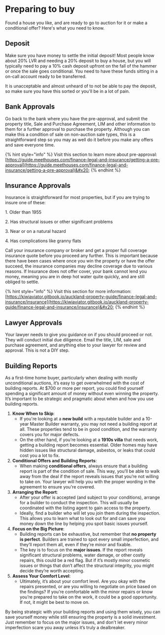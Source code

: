 # Preparing to buy

Found a house you like, and are ready to go to auction for it or make a conditional offer? Here's what you need to know.

## Deposit

Make sure you have money to settle the initial deposit! Most people know about 20% LVR and needing a 20% deposit to buy a house, but you will typically need to pay a 10% cash deposit upfront on the fall of the hammer or once the sale goes conditional. You need to have these funds sitting in a on-call account ready to be transferred.

It is unacceptable and almost unheard of to not be able to pay the deposit, so make sure you have this sorted or you'll be in a lot of pain.

## Bank Approvals

Go back to the bank where you have the pre-approval, and submit the property title, Sale and Purchase Agreement, LIM and other information to them for a further approval to purchase the property. Although you can make this a condition of sale on non-auction sale types, this is a straightforward step so you may as well do it before you make any offers and save everyone time.

{% hint style="info" %}
Visit this section to learn more about pre-approval: [https://guide.meethouses.com/finance-legal-and-insurance/getting-a-pre-approval](https://guide.meethouses.com/finance-legal-and-insurance/getting-a-pre-approval)&#x20;
{% endhint %}

## Insurance Approvals

Insurance is straightforward for most properties, but if you are trying to insure one of these:

1\.       Older than 1955

2\.       Has structural issues or other significant problems

3\.       Near or on a natural hazard

4\.       Has complications like granny flats

Call your insurance company or broker and get a proper full coverage insurance quote before you proceed any further. This is important because there have been cases where once you win the property or have the offer succeed, the insurance companies may decline coverage due to various reasons. If Insurance does not offer cover, your bank cannot lend you money, meaning you are in deep hot water quite quickly, and are still obliged to settle.

{% hint style="info" %}
Visit this section for more information: [https://kiwiaviator.gitbook.io/auckland-property-guide/finance-legal-and-insurance/insurance](https://kiwiaviator.gitbook.io/auckland-property-guide/finance-legal-and-insurance/insurance)&#x20;
{% endhint %}

## Lawyer Approvals

Your lawyer needs to give you guidance on if you should proceed or not. They will conduct initial due diligence. Email the title, LIM, sale and purchase agreement, and anything else to your lawyer for review and approval. This is not a DIY step.

## Building Reports

As a first-time home buyer, particularly when dealing with mostly unconditional auctions, it’s easy to get overwhelmed with the cost of building reports. At $700 or more per report, you could find yourself spending a significant amount of money without even winning the property. It’s important to be strategic and pragmatic about when and how you use building reports.

1. **Know When to Skip**:
   * If you're looking at a **new build** with a reputable builder and a 10-year Master Builder warranty, you may not need a building report at all. These properties tend to be in good condition, and the warranty covers you for major defects.
   * On the other hand, if you’re looking at a **1910s villa** that needs work, getting a building report becomes essential. Older homes may have hidden issues like structural damage, asbestos, or leaks that could cost you a lot to fix.
2. **Conditional Offers and Building Reports**:
   * When making **conditional offers**, always ensure that a building report is part of the condition of sale. This way, you’ll be able to walk away from the deal if the report reveals issues that you’re not willing to take on. Your lawyer will help you with the proper wording in the agreement to ensure you're covered.
3. **Arranging the Report**:
   * After your offer is accepted (and subject to your conditions), arrange for a builder to conduct the inspection. This will usually be coordinated with the listing agent to gain access to the property.
   * Ideally, find a builder who will let you join them during the inspection. This allows you to learn what to look out for and can save you money down the line by helping you spot basic issues yourself.
4. **Focus on the Big Picture**:
   * Building reports can be exhaustive, but remember that **no property is perfect**. Builders are trained to spot every small imperfection, and they’ll report them all, even if they’re minor and fixable.
   * The key is to focus on the **major issues**. If the report reveals significant structural problems, water damage, or other costly repairs, this could be a red flag. But if it’s mostly minor cosmetic issues or things that don’t affect the structural integrity, you might decide they’re worth accepting.
5. **Assess Your Comfort Level**:
   * Ultimately, it’s about your comfort level. Are you okay with the repairs presented, or are you willing to negotiate on price based on the findings? If you’re comfortable with the minor repairs or know you’re prepared to take on the work, it could be a good opportunity. If not, it might be best to move on.

By being strategic with your building reports and using them wisely, you can save yourself money while still ensuring the property is a solid investment. Just remember to focus on the major issues, and don't let every minor imperfection scare you away unless it’s truly a dealbreaker.
